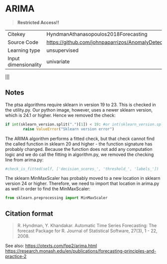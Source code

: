 # ARIMA

> **Restricted Access!!**

|||
| :--- | :--- |
| Citekey | HyndmanAthanasopoulos2018Forecasting |
| Source Code | https://github.com/johnpaparrizos/AnomalyDetection/tree/master/code/ptsa |
| Learning type | unsupervised |
| Input dimensionality | univariate |

|||

## Notes

The ptsa algorithms require sklearn in version 19 to 23. This is checked in the utility.py. Our python image, however, uses a newer sklearn version, which is 24.1 or higher. Hence we removed the check:

```python
if int(sklearn_version.split(".")[1]) < 19: #or int(sklearn_version.split(".")[1]) > 23:
        raise ValueError("Sklearn version error")
```

The ARIMA algorithm performs a fitted check, but that check cannot find the called function in sklearn 20 and higher - the function signature has probably changed. Because the function does not add any computation logic and we do call the fitting in algorithm.py, we removed the checking line from arima.py:

```python
#check_is_fitted(self, ['decision_scores_', 'threshold_', 'labels_'])
```

The sklearn MinMaxScaler has probably moved to a new location in sklearn version 24 or higher. Therefore, we need to import that location in arima.py as well in order to find the MinMaxScaler:

```python
from sklearn.preprocessing import MinMaxScaler
```

## Citation format

> R. Hyndman, Y. Khandakar. Automatic Time Series Forecasting: The forecast Package for R. Journal of Statistical Software, 27(3), 1 - 22, 2008.

See also:
https://otexts.com/fpp2/arima.html
https://research.monash.edu/en/publications/forecasting-principles-and-practice-2
